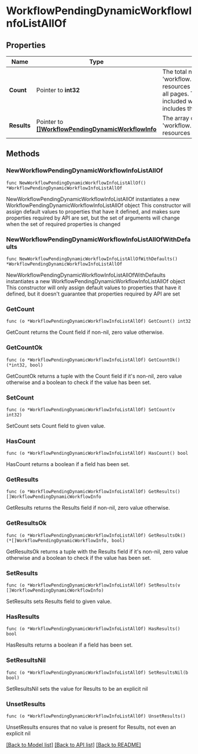 # WorkflowPendingDynamicWorkflowInfoListAllOf

## Properties

Name | Type | Description | Notes
------------ | ------------- | ------------- | -------------
**Count** | Pointer to **int32** | The total number of &#39;workflow.PendingDynamicWorkflowInfo&#39; resources matching the request, accross all pages. The &#39;Count&#39; attribute is included when the HTTP GET request includes the &#39;$inlinecount&#39; parameter. | [optional] 
**Results** | Pointer to [**[]WorkflowPendingDynamicWorkflowInfo**](workflow.PendingDynamicWorkflowInfo.md) | The array of &#39;workflow.PendingDynamicWorkflowInfo&#39; resources matching the request. | [optional] 

## Methods

### NewWorkflowPendingDynamicWorkflowInfoListAllOf

`func NewWorkflowPendingDynamicWorkflowInfoListAllOf() *WorkflowPendingDynamicWorkflowInfoListAllOf`

NewWorkflowPendingDynamicWorkflowInfoListAllOf instantiates a new WorkflowPendingDynamicWorkflowInfoListAllOf object
This constructor will assign default values to properties that have it defined,
and makes sure properties required by API are set, but the set of arguments
will change when the set of required properties is changed

### NewWorkflowPendingDynamicWorkflowInfoListAllOfWithDefaults

`func NewWorkflowPendingDynamicWorkflowInfoListAllOfWithDefaults() *WorkflowPendingDynamicWorkflowInfoListAllOf`

NewWorkflowPendingDynamicWorkflowInfoListAllOfWithDefaults instantiates a new WorkflowPendingDynamicWorkflowInfoListAllOf object
This constructor will only assign default values to properties that have it defined,
but it doesn't guarantee that properties required by API are set

### GetCount

`func (o *WorkflowPendingDynamicWorkflowInfoListAllOf) GetCount() int32`

GetCount returns the Count field if non-nil, zero value otherwise.

### GetCountOk

`func (o *WorkflowPendingDynamicWorkflowInfoListAllOf) GetCountOk() (*int32, bool)`

GetCountOk returns a tuple with the Count field if it's non-nil, zero value otherwise
and a boolean to check if the value has been set.

### SetCount

`func (o *WorkflowPendingDynamicWorkflowInfoListAllOf) SetCount(v int32)`

SetCount sets Count field to given value.

### HasCount

`func (o *WorkflowPendingDynamicWorkflowInfoListAllOf) HasCount() bool`

HasCount returns a boolean if a field has been set.

### GetResults

`func (o *WorkflowPendingDynamicWorkflowInfoListAllOf) GetResults() []WorkflowPendingDynamicWorkflowInfo`

GetResults returns the Results field if non-nil, zero value otherwise.

### GetResultsOk

`func (o *WorkflowPendingDynamicWorkflowInfoListAllOf) GetResultsOk() (*[]WorkflowPendingDynamicWorkflowInfo, bool)`

GetResultsOk returns a tuple with the Results field if it's non-nil, zero value otherwise
and a boolean to check if the value has been set.

### SetResults

`func (o *WorkflowPendingDynamicWorkflowInfoListAllOf) SetResults(v []WorkflowPendingDynamicWorkflowInfo)`

SetResults sets Results field to given value.

### HasResults

`func (o *WorkflowPendingDynamicWorkflowInfoListAllOf) HasResults() bool`

HasResults returns a boolean if a field has been set.

### SetResultsNil

`func (o *WorkflowPendingDynamicWorkflowInfoListAllOf) SetResultsNil(b bool)`

 SetResultsNil sets the value for Results to be an explicit nil

### UnsetResults
`func (o *WorkflowPendingDynamicWorkflowInfoListAllOf) UnsetResults()`

UnsetResults ensures that no value is present for Results, not even an explicit nil

[[Back to Model list]](../README.md#documentation-for-models) [[Back to API list]](../README.md#documentation-for-api-endpoints) [[Back to README]](../README.md)


